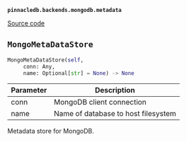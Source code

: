 **`pinnacledb.backends.mongodb.metadata`** 

[Source code](https://github.com/SuperDuperDB/pinnacledb/blob/main/pinnacledb/backends/mongodb/metadata.py)

## `MongoMetaDataStore` 

```python
MongoMetaDataStore(self,
     conn: Any,
     name: Optional[str] = None) -> None
```
| Parameter | Description |
|-----------|-------------|
| conn | MongoDB client connection |
| name | Name of database to host filesystem |

Metadata store for MongoDB.

